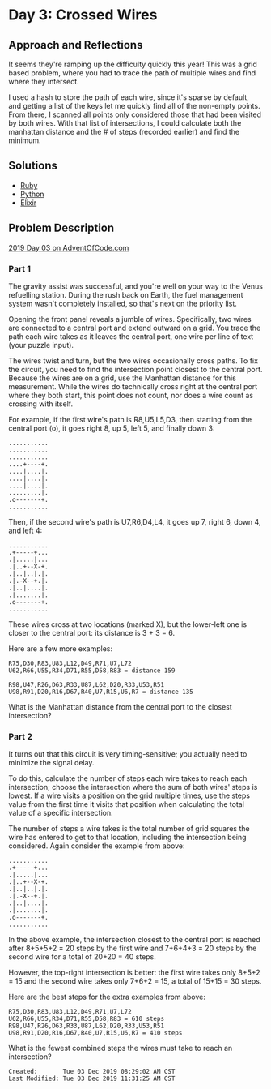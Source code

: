 # Day 3: Crossed Wires

## Approach and Reflections

It seems they're ramping up the difficulty quickly this year! This was a grid
based problem, where you had to trace the path of multiple wires and find
where they intersect.

I used a hash to store the path of each wire, since it's sparse by default,
and getting a list of the keys let me quickly find all of the non-empty
points. From there, I scanned all points only considered those that had been
visited by both wires. With that list of intersections, I could calculate
both the manhattan distance and the # of steps (recorded earlier) and find the
minimum.

## Solutions

- [Ruby](./ruby_day03/03.rb)
- [Python](./python_day03/03.py)
- [Elixir](./elixir_day03/lib/elixir_day03.ex)

## Problem Description

[2019 Day 03 on AdventOfCode.com](https://adventofcode.com/2019/day/3)

### Part 1

The gravity assist was successful, and you're well on your way to the Venus
refuelling station. During the rush back on Earth, the fuel management system
wasn't completely installed, so that's next on the priority list.

Opening the front panel reveals a jumble of wires. Specifically, two wires are
connected to a central port and extend outward on a grid. You trace the path
each wire takes as it leaves the central port, one wire per line of text (your
puzzle input).

The wires twist and turn, but the two wires occasionally cross paths. To fix
the circuit, you need to find the intersection point closest to the central
port. Because the wires are on a grid, use the Manhattan distance for this
measurement. While the wires do technically cross right at the central port
where they both start, this point does not count, nor does a wire count as
crossing with itself.

For example, if the first wire's path is R8,U5,L5,D3, then starting from the
central port (o), it goes right 8, up 5, left 5, and finally down 3:

```
...........
...........
...........
....+----+.
....|....|.
....|....|.
....|....|.
.........|.
.o-------+.
...........
```

Then, if the second wire's path is U7,R6,D4,L4, it goes up 7, right 6, down 4,
and left 4:

```
...........
.+-----+...
.|.....|...
.|..+--X-+.
.|..|..|.|.
.|.-X--+.|.
.|..|....|.
.|.......|.
.o-------+.
...........
```

These wires cross at two locations (marked X), but the lower-left one is
closer to the central port: its distance is 3 + 3 = 6.

Here are a few more examples:

```
R75,D30,R83,U83,L12,D49,R71,U7,L72
U62,R66,U55,R34,D71,R55,D58,R83 = distance 159

R98,U47,R26,D63,R33,U87,L62,D20,R33,U53,R51
U98,R91,D20,R16,D67,R40,U7,R15,U6,R7 = distance 135
```

What is the Manhattan distance from the central port to the closest intersection?

### Part 2

It turns out that this circuit is very timing-sensitive; you actually need to
minimize the signal delay.

To do this, calculate the number of steps each wire takes to reach each
intersection; choose the intersection where the sum of both wires' steps is
lowest. If a wire visits a position on the grid multiple times, use the steps
value from the first time it visits that position when calculating the total
value of a specific intersection.

The number of steps a wire takes is the total number of grid squares the wire
has entered to get to that location, including the intersection being
considered. Again consider the example from above:

```
...........
.+-----+...
.|.....|...
.|..+--X-+.
.|..|..|.|.
.|.-X--+.|.
.|..|....|.
.|.......|.
.o-------+.
...........
```

In the above example, the intersection closest to the central port is reached
after 8+5+5+2 = 20 steps by the first wire and 7+6+4+3 = 20 steps by the
second wire for a total of 20+20 = 40 steps.

However, the top-right intersection is better: the first wire takes only 8+5+2
= 15 and the second wire takes only 7+6+2 = 15, a total of 15+15 = 30 steps.

Here are the best steps for the extra examples from above:

```
R75,D30,R83,U83,L12,D49,R71,U7,L72
U62,R66,U55,R34,D71,R55,D58,R83 = 610 steps
R98,U47,R26,D63,R33,U87,L62,D20,R33,U53,R51
U98,R91,D20,R16,D67,R40,U7,R15,U6,R7 = 410 steps
```

What is the fewest combined steps the wires must take to reach an
intersection?

```
Created:       Tue 03 Dec 2019 08:29:02 AM CST
Last Modified: Tue 03 Dec 2019 11:31:25 AM CST
```
